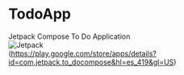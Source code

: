 # TodoApp
Jetpack Compose To Do Application <br>
![Jetpack](https://user-images.githubusercontent.com/70949133/167070005-8c21289e-9af5-4039-ac34-3e1765abda2c.png) <br>
(https://play.google.com/store/apps/details?id=com.jetpack.to_docompose&hl=es_419&gl=US)
